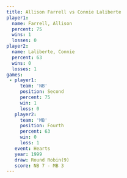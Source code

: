 ```yaml
---
title: Allison Farrell vs Connie Laliberte
player1:                 
  name: Farrell, Allison 
  percent: 75            
  wins: 1                
  losses: 0              
player2:                 
  name: Laliberte, Connie
  percent: 63            
  wins: 0                
  losses: 1              
games:
 - player1:          
     team: 'NB'      
     position: Second
     percent: 75     
     win: 1          
     loss: 0         
   player2:          
     team: 'MB'      
     position: Fourth
     percent: 63     
     win: 0          
     loss: 1         
   event: Hearts       
   year: 1999          
   draw: Round Robin(9)
   score: NB 7 - MB 3  
---
```

